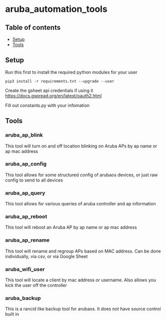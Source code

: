 # aruba_automation_tools

## Table of contents
* [Setup](#setup)
* [Tools](#tools)

## Setup

Run this first to install the required python modules for your user

`pip3 install -r requirements.txt --upgrade --user`

Create the gsheet api credentials if using it
https://docs.gspread.org/en/latest/oauth2.html

Fill out constants.py with your infomation


## Tools
### aruba_ap_blink
This tool will turn on and off location blinking on Aruba APs by ap name or ap mac address

### aruba_ap_config
This tool allows for some structured config of arubaos devices, or just raw config to send to all devices

### aruba_ap_query
This tool allows for various queries of aruba controller and ap information

### aruba_ap_reboot
This tool will reboot an Aruba AP by ap name or ap mac address

### aruba_ap_rename
This tool will rename and regroup APs based on MAC address.  Can be done individually, via csv, or via Google Sheet

### aruba_wifi_user
This tool will locate a client by mac address or username.  Also allows you kick the user off the controller

### aruba_backup
This is a rancid like backup tool for arubaos.  It does not have source control built in
